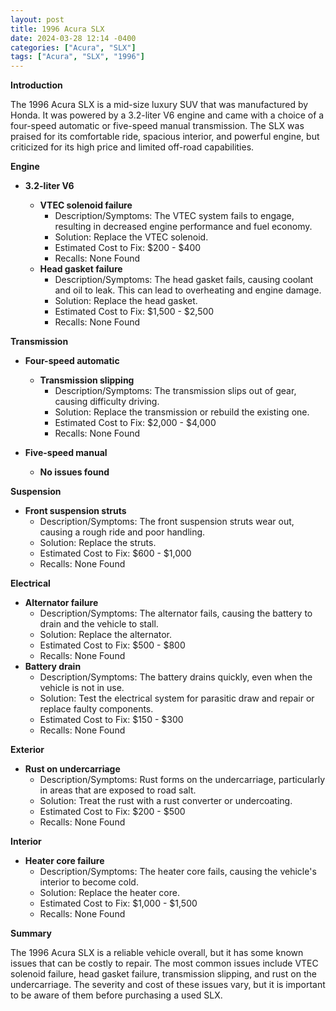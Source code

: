 ```yaml
---
layout: post
title: 1996 Acura SLX
date: 2024-03-28 12:14 -0400
categories: ["Acura", "SLX"]
tags: ["Acura", "SLX", "1996"]
---
```

**Introduction**

The 1996 Acura SLX is a mid-size luxury SUV that was manufactured by Honda. It was powered by a 3.2-liter V6 engine and came with a choice of a four-speed automatic or five-speed manual transmission. The SLX was praised for its comfortable ride, spacious interior, and powerful engine, but criticized for its high price and limited off-road capabilities.

**Engine**

* **3.2-liter V6**

  * **VTEC solenoid failure**
    * Description/Symptoms: The VTEC system fails to engage, resulting in decreased engine performance and fuel economy.
    * Solution: Replace the VTEC solenoid.
    * Estimated Cost to Fix: $200 - $400
    * Recalls: None Found
  * **Head gasket failure**
    * Description/Symptoms: The head gasket fails, causing coolant and oil to leak. This can lead to overheating and engine damage.
    * Solution: Replace the head gasket.
    * Estimated Cost to Fix: $1,500 - $2,500
    * Recalls: None Found

**Transmission**

* **Four-speed automatic**

  * **Transmission slipping**
    * Description/Symptoms: The transmission slips out of gear, causing difficulty driving.
    * Solution: Replace the transmission or rebuild the existing one.
    * Estimated Cost to Fix: $2,000 - $4,000
    * Recalls: None Found

* **Five-speed manual**

  * **No issues found**

**Suspension**

* **Front suspension struts**
    * Description/Symptoms: The front suspension struts wear out, causing a rough ride and poor handling.
    * Solution: Replace the struts.
    * Estimated Cost to Fix: $600 - $1,000
    * Recalls: None Found

**Electrical**

* **Alternator failure**
    * Description/Symptoms: The alternator fails, causing the battery to drain and the vehicle to stall.
    * Solution: Replace the alternator.
    * Estimated Cost to Fix: $500 - $800
    * Recalls: None Found
* **Battery drain**
    * Description/Symptoms: The battery drains quickly, even when the vehicle is not in use.
    * Solution: Test the electrical system for parasitic draw and repair or replace faulty components.
    * Estimated Cost to Fix: $150 - $300
    * Recalls: None Found

**Exterior**

* **Rust on undercarriage**
    * Description/Symptoms: Rust forms on the undercarriage, particularly in areas that are exposed to road salt.
    * Solution: Treat the rust with a rust converter or undercoating.
    * Estimated Cost to Fix: $200 - $500
    * Recalls: None Found

**Interior**

* **Heater core failure**
    * Description/Symptoms: The heater core fails, causing the vehicle's interior to become cold.
    * Solution: Replace the heater core.
    * Estimated Cost to Fix: $1,000 - $1,500
    * Recalls: None Found

**Summary**

The 1996 Acura SLX is a reliable vehicle overall, but it has some known issues that can be costly to repair. The most common issues include VTEC solenoid failure, head gasket failure, transmission slipping, and rust on the undercarriage. The severity and cost of these issues vary, but it is important to be aware of them before purchasing a used SLX.
